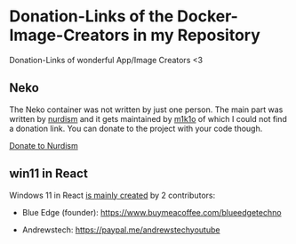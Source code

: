 # Donation-Links of the Docker-Image-Creators in my Repository

Donation-Links of wonderful App/Image Creators
<3





## Neko

The Neko container was not written by just one person.
The main part was written by [nurdism](https://github.com/nurdism/neko) and it gets maintained by [m1k1o](https://github.com/m1k1o/neko) of which I could not find a donation link. You can donate to the project with your code though.

[Donate to Nurdism](https://www.patreon.com/nurdism)


## win11 in React

Windows 11 in React [is mainly created](https://github.com/blueedgetechno/win11React/graphs/contributors) by 2 contributors:

- Blue Edge (founder): https://www.buymeacoffee.com/blueedgetechno

- Andrewstech: https://paypal.me/andrewstechyoutube
